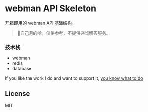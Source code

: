 # webman API Skeleton

开箱即用的 webman API 基础结构。

> 🚨自己用的哈，仅供参考，不提供咨询解答服务。

### 技术栈

- webman
- redis
- database

If you like the work I do and want to support it, [you know what to do ](https://github.com/sponsors/overtrue)

## License

MIT

```

```
